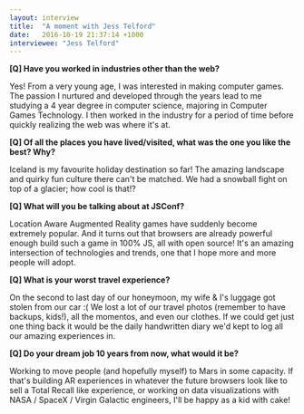 ```yaml
---
layout: interview
title:  "A moment with Jess Telford"
date:   2016-10-19 21:37:14 +1000
interviewee: "Jess Telford"
---
```


__[Q] Have you worked in industries other than the web?__

Yes! From a very young age, I was interested in making computer games. The passion I nurtured and developed through the years lead to me studying a 4 year degree in computer science, majoring in Computer Games Technology. I then worked in the industry for a period of time before quickly realizing the web was where it's at.

__[Q] Of all the places you have lived/visited, what was the one you like the best? Why?__

Iceland is my favourite holiday destination so far! The amazing landscape and quirky fun culture there can't be matched. We had a snowball fight on top of a glacier; how cool is that!?

__[Q] What will you be talking about at JSConf?__

Location Aware Augmented Reality games have suddenly become extremely popular. And it turns out that browsers are already powerful enough build such a game in 100% JS, all with open source! It's an amazing intersection of technologies and trends, one that I hope more and more people will adopt.

__[Q] What is your worst travel experience?__

On the second to last day of our honeymoon, my wife & I's luggage got stolen from our car :( We lost a lot of our travel photos (remember to have backups, kids!), all the momentos, and even our clothes. If we could get just one thing back it would be the daily handwritten diary we'd kept to log all our amazing experiences in.

__[Q] Do your dream job 10 years from now, what would it be?__

Working to move people (and hopefully myself) to Mars in some capacity. If that's building AR experiences in whatever the future browsers look like to sell a Total Recall like experience, or working on data visualizations with NASA / SpaceX / Virgin Galactic engineers, I'll be happy as a kid with cake!
